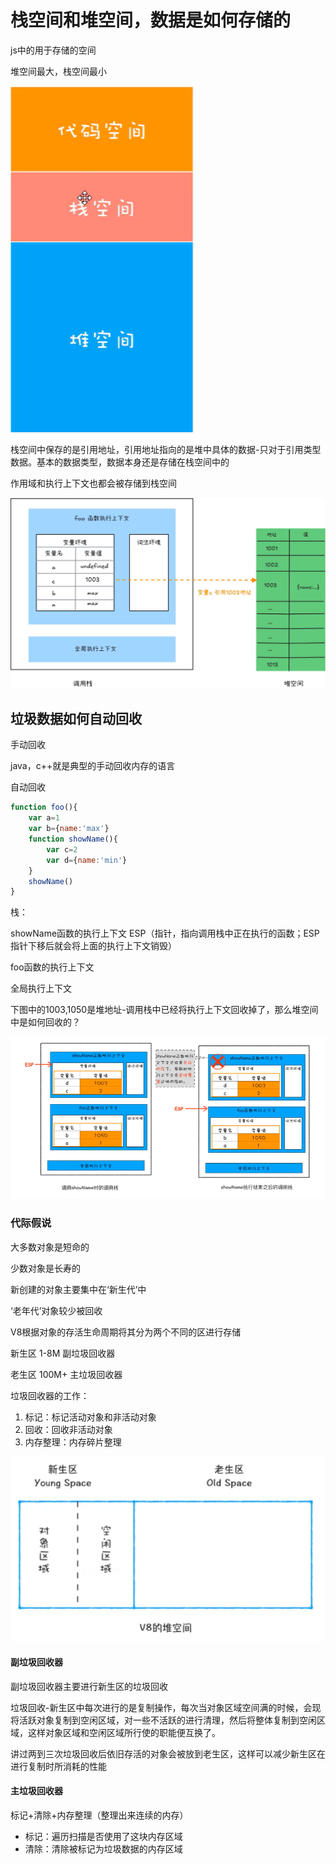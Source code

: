 # 栈空间和堆空间，数据是如何存储的

js中的用于存储的空间

堆空间最大，栈空间最小

![](../../assets/browserPrinciple/12.png)

栈空间中保存的是引用地址，引用地址指向的是堆中具体的数据-只对于引用类型数据。基本的数据类型，数据本身还是存储在栈空间中的

作用域和执行上下文也都会被存储到栈空间

![](../../assets/browserPrinciple/13.png)

## 垃圾数据如何自动回收

手动回收

java，c++就是典型的手动回收内存的语言

自动回收

```javascript
function foo(){
    var a=1
    var b={name:'max'}
    function showName(){
        var c=2
        var d={name:'min'}
    }
    showName()
}
```

栈：

showName函数的执行上下文       ESP（指针，指向调用栈中正在执行的函数；ESP指针下移后就会将上面的执行上下文销毁）

foo函数的执行上下文

全局执行上下文

下图中的1003,1050是堆地址-调用栈中已经将执行上下文回收掉了，那么堆空间中是如何回收的？

![](../../assets/browserPrinciple/14.png)

### 代际假说

大多数对象是短命的

少数对象是长寿的

新创建的对象主要集中在‘新生代’中

‘老年代’对象较少被回收

V8根据对象的存活生命周期将其分为两个不同的区进行存储

新生区  1-8M   副垃圾回收器

老生区  100M+   主垃圾回收器

垃圾回收器的工作：

1. 标记：标记活动对象和非活动对象
2. 回收：回收非活动对象
3. 内存整理：内存碎片整理

![](../../assets/browserPrinciple/15.png)

#### 副垃圾回收器

副垃圾回收器主要进行新生区的垃圾回收

垃圾回收-新生区中每次进行的是复制操作，每次当对象区域空间满的时候，会现将活跃对象复制到空闲区域，对一些不活跃的进行清理，然后将整体复制到空闲区域，这样对象区域和空闲区域所行使的职能便互换了。

讲过两到三次垃圾回收后依旧存活的对象会被放到老生区，这样可以减少新生区在进行复制时所消耗的性能

#### 主垃圾回收器

标记+清除+内存整理（整理出来连续的内存）

- 标记：遍历扫描是否使用了这块内存区域
- 清除：清除被标记为垃圾数据的内存区域











